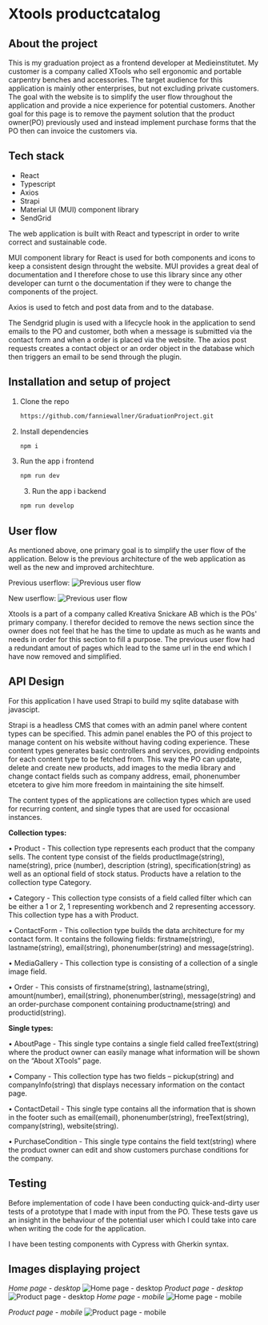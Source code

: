 # Xtools productcatalog

## About the project

This is my graduation project as a frontend developer at Medieinstitutet. My customer is a company called XTools who sell ergonomic and portable carpentry benches and accessories. The target audience for this application is mainly other enterprises, but not excluding private customers. The goal with the website is to simplify the user flow throughout the application and provide a nice experience for potential customers. Another goal for this page is to remove the payment solution that the product owner(PO) previously used and instead implement purchase forms that the PO then can invoice the customers via.

## Tech stack

- React
- Typescript
- Axios
- Strapi
- Material UI (MUI) component library
- SendGrid

The web application is built with React and typescript in order to write correct and sustainable code.

MUI component library for React is used for both components and icons to keep a consistent design throught the website. MUI provides a great deal of documentation and I therefore chose to use this library since any other developer can turnt o the documentation if they were to change the components of the project.

Axios is used to fetch and post data from and to the database.

The Sendgrid plugin is used with a lifecycle hook in the application to send emails to the PO and customer, both when a message is submitted via the contact form and when a order is placed via the website. The axios post requests creates a contact object or an order object in the database which then triggers an email to be send through the plugin.

## Installation and setup of project

1. Clone the repo
   ```sh
   https://github.com/fanniewallner/GraduationProject.git
   ```
2. Install dependencies
   ```sh
   npm i
   ```
3. Run the app i frontend
   ```sh
   npm run dev
   ```
   3. Run the app i backend
   ```sh
   npm run develop
   ```

## User flow

As mentioned above, one primary goal is to simplify the user flow of the application. Below is the previous architecture of the web application as well as the new and improved architechture.

Previous userflow:
![Previous user flow](./client/public/userflow1.0.png)

New userflow:
![Previous user flow](./client/public/userflow2.0.png)

Xtools is a part of a company called Kreativa Snickare AB which is the POs' primary company. I therefor decided to remove the news section since the owner does not feel that he has the time to update as much as he wants and needs in order for this section to fill a purpose. The previous user flow had a redundant amout of pages which lead to the same url in the end which I have now removed and simplified.

## API Design

For this application I have used Strapi to build my sqlite database with javascipt.

Strapi is a headless CMS that comes with an admin panel where content types can be specified. This admin panel enables the PO of this project to manage content on his website without having coding experience. These content types generates basic controllers and services, providing endpoints for each content type to be fetched from. This way the PO can update, delete and create new products, add images to the media library and change contact fields such as company address, email, phonenumber etcetera to give him more freedom in maintaining the site himself.

The content types of the applications are collection types which are used for recurring content, and single types that are used for occasional instances.

**Collection types:**

• Product - This collection type represents each product that the company sells. The content type consist of the fields productImage(string), name(string), price (number), description (string), specification(string) as well as an optional field of stock status. Products have a relation to the collection type Category.

• Category - This collection type consists of a field called filter which can be either a 1 or 2, 1 representing workbench and 2 representing accessory. This collection type has a with Product.

• ContactForm - This collection type builds the data architecture for my contact form. It contains the following fields: firstname(string), lastname(string), email(string), phonenumber(string) and message(string).

• MediaGallery - This collection type is consisting of a collection of a single image field.

• Order - This consists of firstname(string), lastname(string), amount(number), email(string), phonenumber(string), message(string) and an order-purchase component containing productname(string) and productid(string).

**Single types:**

• AboutPage - This single type contains a single field called freeText(string) where the product owner can easily manage what information will be shown on the “About XTools” page.

• Company - This collection type has two fields – pickup(string) and companyInfo(string) that displays necessary information on the contact page.

• ContactDetail - This single type contains all the information that is shown in the footer such as email(email), phonenumber(string), freeText(string), company(string), website(string).

• PurchaseCondition - This single type contains the field text(string) where the product owner can edit and show customers purchase conditions for the company.

## Testing

Before implementation of code I have been conducting quick-and-dirty user tests of a prototype that I made with input from the PO. These tests gave us an insight in the behaviour of the potential user which I could take into care when writing the code for the application.

I have been testing components with Cypress with Gherkin syntax.

## Images displaying project

_Home page - desktop_
![Home page - desktop](./client/public/home-desktop.png)
_Product page - desktop_
![Product page - desktop](./client/public/product-desktop.png)
_Home page - mobile_
![Home page - mobile](./client/public/home-mobile.png)

_Product page - mobile_
![Product page - mobile](./client/public/product-mobile.png)
